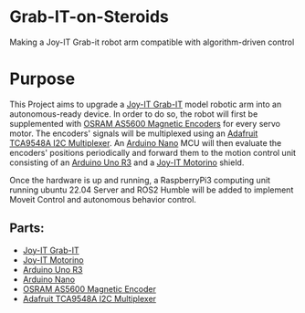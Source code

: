 # Grab-IT-on-Steroids

Making a Joy-IT Grab-it robot arm compatible with algorithm-driven control

# Purpose

This Project aims to upgrade a [Joy-IT Grab-IT](https://joy-it.net/de/products/Robot02) model robotic arm into an autonomous-ready device. In order to do so, the robot will first be supplemented with [OSRAM AS5600 Magnetic Encoders](https://ams-osram.com/products/sensor-solutions/position-sensors/ams-as5600-position-sensor) for every servo motor. The encoders' signals will be multiplexed using an [Adafruit TCA9548A I2C Multiplexer](https://learn.adafruit.com/adafruit-tca9548a-1-to-8-i2c-multiplexer-breakout/overview). An [Arduino Nano](https://store.arduino.cc/products/arduino-nano) MCU will then evaluate the encoders' positions periodically and forward them to the motion control unit consisting of an [Arduino Uno R3](https://store.arduino.cc/products/arduino-uno-rev3) and a [Joy-IT Motorino](https://joy-it.net/de/products/ARD-Moto3) shield.

Once the hardware is up and running, a RaspberryPi3 computing unit running ubuntu 22.04 Server and ROS2 Humble will be added to implement Moveit Control and autonomous behavior control.

## Parts:

- [Joy-IT Grab-IT](https://joy-it.net/de/products/Robot02)
- [Joy-IT Motorino](https://joy-it.net/de/products/ARD-Moto3)
- [Arduino Uno R3](https://store.arduino.cc/products/arduino-uno-rev3)
- [Arduino Nano](https://store.arduino.cc/products/arduino-nano)
- [OSRAM AS5600 Magnetic Encoder](https://ams-osram.com/products/sensor-solutions/position-sensors/ams-as5600-position-sensor)
- [Adafruit TCA9548A I2C Multiplexer](https://learn.adafruit.com/adafruit-tca9548a-1-to-8-i2c-multiplexer-breakout/overview)
